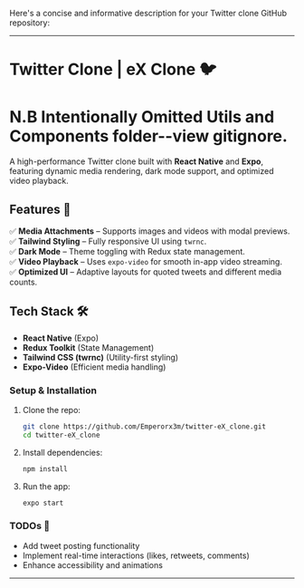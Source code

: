 Here's a concise and informative description for your Twitter clone GitHub repository:  

---

# Twitter Clone | eX Clone 🐦  

# N.B Intentionally Omitted Utils and Components folder--view gitignore.

A high-performance Twitter clone built with **React Native** and **Expo**, featuring dynamic media rendering, dark mode support, and optimized video playback.  

## Features 🚀  
✅ **Media Attachments** – Supports images and videos with modal previews.  
✅ **Tailwind Styling** – Fully responsive UI using `twrnc`.  
✅ **Dark Mode** – Theme toggling with Redux state management.  
✅ **Video Playback** – Uses `expo-video` for smooth in-app video streaming.  
✅ **Optimized UI** – Adaptive layouts for quoted tweets and different media counts.  

## Tech Stack 🛠️  
- **React Native** (Expo)  
- **Redux Toolkit** (State Management)  
- **Tailwind CSS (twrnc)** (Utility-first styling)  
- **Expo-Video** (Efficient media handling)  

### Setup & Installation  
1. Clone the repo:  
   ```bash
   git clone https://github.com/Emperorx3m/twitter-eX_clone.git
   cd twitter-eX_clone
   ```
2. Install dependencies:  
   ```bash
   npm install
   ```
3. Run the app:  
   ```bash
   expo start
   ```

### TODOs 🔧  
- Add tweet posting functionality  
- Implement real-time interactions (likes, retweets, comments)  
- Enhance accessibility and animations  

---
